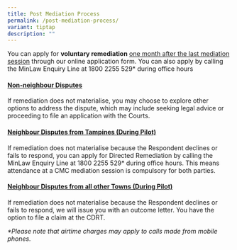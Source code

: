 ```yaml
---
title: Post Mediation Process
permalink: /post-mediation-process/
variant: tiptap
description: ""
---
```

<p>You can apply for <strong>voluntary remediation</strong>  <u>one month after the last mediation session</u> through
our online application form. You can also apply by calling the MinLaw Enquiry
Line at 1800 2255 529* during office hours</p>
<h4><strong><u>Non-neighbour Disputes</u></strong></h4>
<p>If remediation does not materialise, you may choose to explore other options
to address the dispute, which may include seeking legal advice or proceeding
to file an application with the Courts.&nbsp;</p>
<h4><strong><u>Neighbour Disputes from Tampines (During Pilot)</u></strong></h4>
<p>If remediation does not materialise because the Respondent declines or
fails to respond, you can apply for Directed Remediation by calling the
MinLaw Enquiry Line at 1800 2255 529* during office hours. This means attendance
at a CMC mediation session is compulsory for both parties.</p>
<h4><strong><u>Neighbour Disputes from all other Towns (During Pilot)</u></strong></h4>
<p>If remediation does not materialise because the Respondent declines or
fails to respond, we will issue you with an outcome letter. You have the
option to file a claim at the CDRT.</p>
<p><em>*Please note that airtime charges may apply to calls made from mobile phones.</em>
</p>